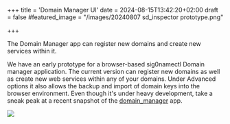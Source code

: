 +++
title = 'Domain Manager UI'
date = 2024-08-15T13:42:20+02:00
draft = false
#featured_image = "/images/20240807 sd_inspector prototype.png"

+++

The Domain Manager app can register new domains and create new services within it.

We have an early prototype for a browser-based sig0namectl Domain manager application. The current version can register new domains as well as create new web services within any of your domains. Under Advanced options it also allows the backup and import of domain keys into the browser environment. Even though it's under heavy development, take a sneak peak at a recent snapshot of the [domain_manager](https://sig0namectl.networkcommons.org/domain_manager.html) app.

<img class="special-img-class" src="/images/20240902-Domain-Manager.png" />
